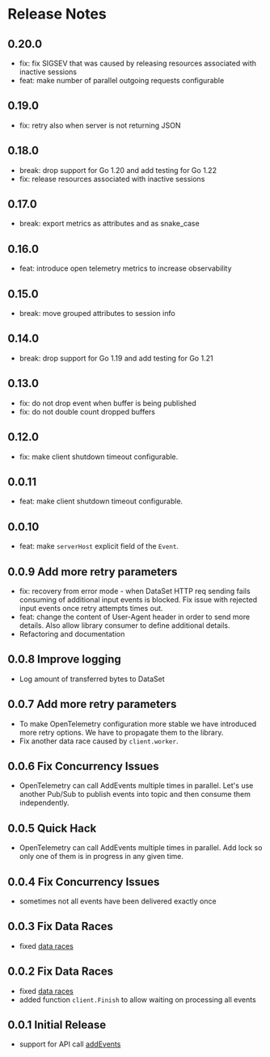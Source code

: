 # Release Notes

## 0.20.0

* fix: fix SIGSEV that was caused by releasing resources associated with inactive sessions
* feat: make number of parallel outgoing requests configurable

## 0.19.0

* fix: retry also when server is not returning JSON

## 0.18.0

* break: drop support for Go 1.20 and add testing for Go 1.22
* fix: release resources associated with inactive sessions

## 0.17.0

* break: export metrics as attributes and as snake_case

## 0.16.0

* feat: introduce open telemetry metrics to increase observability

## 0.15.0

* break: move grouped attributes to session info


## 0.14.0

* break: drop support for Go 1.19 and add testing for Go 1.21

## 0.13.0

* fix: do not drop event when buffer is being published
* fix: do not double count dropped buffers

## 0.12.0

* fix: make client shutdown timeout configurable.

## 0.0.11

* feat: make client shutdown timeout configurable.

## 0.0.10

* feat: make `serverHost` explicit field of the `Event`.

## 0.0.9 Add more retry parameters

* fix: recovery from error mode - when DataSet HTTP req sending fails consuming of additional input events is blocked. Fix issue with rejected input events once retry attempts times out.
* feat: change the content of User-Agent header in order to send more details. Also allow library consumer to define additional details.
* Refactoring and documentation

## 0.0.8 Improve logging

* Log amount of transferred bytes to DataSet

## 0.0.7 Add more retry parameters

* To make OpenTelemetry configuration more stable we have introduced more retry options. We have to propagate them to the library.
* Fix another data race caused by `client.worker`.

## 0.0.6 Fix Concurrency Issues

* OpenTelemetry can call AddEvents multiple times in parallel. Let's use another Pub/Sub to publish events into topic and then consume them independently.

## 0.0.5 Quick Hack

* OpenTelemetry can call AddEvents multiple times in parallel. Add lock so only one of them is in progress in any given time.

## 0.0.4 Fix Concurrency Issues

* sometimes not all events have been delivered exactly once

## 0.0.3 Fix Data Races

* fixed [data races](https://go.dev/doc/articles/race_detector)

## 0.0.2 Fix Data Races

* fixed [data races](https://go.dev/doc/articles/race_detector)
* added function `client.Finish` to allow waiting on processing all events
## 0.0.1 Initial Release

* support for API call [addEvents](https://app.scalyr.com/help/api#addEvents)
